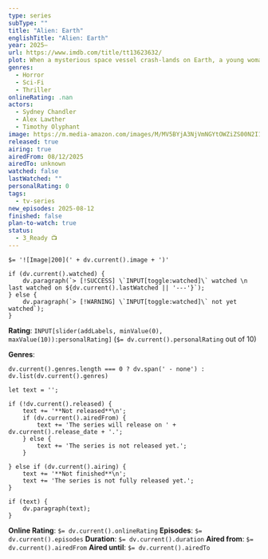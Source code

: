```yaml
---
type: series
subType: ""
title: "Alien: Earth"
englishTitle: "Alien: Earth"
year: 2025–
url: https://www.imdb.com/title/tt13623632/
plot: When a mysterious space vessel crash-lands on Earth, a young woman and a ragtag group of tactical soldiers make a fateful discovery that puts them face-to-face with the planet's greatest threat.
genres:
  - Horror
  - Sci-Fi
  - Thriller
onlineRating: .nan
actors:
  - Sydney Chandler
  - Alex Lawther
  - Timothy Olyphant
image: https://m.media-amazon.com/images/M/MV5BYjA3NjVmNGYtOWZiZS00N2I1LWIwNDEtNmE4YjAyMTQ4NjQ0XkEyXkFqcGc@._V1_SX300.jpg
released: true
airing: true
airedFrom: 08/12/2025
airedTo: unknown
watched: false
lastWatched: ""
personalRating: 0
tags:
  - tv-series
new_episodes: 2025-08-12
finished: false
plan-to-watch: true
status:
  - 3_Ready 📺
---
```


`$= '![Image|200](' + dv.current().image + ')'`

```dataviewjs
if (dv.current().watched) {
	dv.paragraph(`> [!SUCCESS] \`INPUT[toggle:watched]\` watched \n last watched on ${dv.current().lastWatched || '---'}`);
} else {
	dv.paragraph(`> [!WARNING] \`INPUT[toggle:watched]\` not yet watched`);
}
```

**Rating**:  `INPUT[slider(addLabels, minValue(0), maxValue(10)):personalRating]` (`$= dv.current().personalRating` out of 10)

**Genres**:
```dataviewjs
dv.current().genres.length === 0 ? dv.span(' - none') : dv.list(dv.current().genres)
```

```dataviewjs
let text = '';

if (!dv.current().released) {
	text += '**Not released**\n';
	if (dv.current().airedFrom) {
		text += 'The series will release on ' + dv.current().release_date + '.';
	} else {
		text += 'The series is not released yet.';
	}
	
} else if (dv.current().airing) {
	text += '**Not finished**\n';
	text += 'The series is not fully released yet.';
}

if (text) {
	dv.paragraph(text);
}
```
**Online Rating**: `$= dv.current().onlineRating`
**Episodes**: `$= dv.current().episodes`
**Duration**:  `$= dv.current().duration`
**Aired from**: `$= dv.current().airedFrom`
**Aired until**: `$= dv.current().airedTo`
